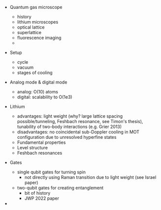 - Quantum gas microscope
    - history
    - lithium microscopes
    - optical lattice
    - superlattice
    - fluorescence imaging
    - 

- Setup
    - cycle
    - vacuum
    - stages of cooling

- Analog mode & digital mode
    - analog: O(10) atoms
    - digital: scalability to O(1e3)

- Lithium
    - advantages: light weight (why? large lattice spacing possible/tunneling, Feshbach resonance, see Timon's thesis), tunability of two-body interactions (e.g. Grier 2013)
    - disadvantages: no coincidental sub-Doppler cooling in MOT configuration due to unresolved hyperfine states
    - Fundamental properties
    - Level structure
    - Feshbach resonances

- Gates
    - single qubit gates for turning spin 
        - not directly using Raman transition due to light weight (see Israel paper)
    - two-qubit gates for creating entanglement
        - bit of history
        - JWP 2022 paper
- 